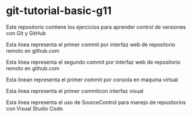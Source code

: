 # git-tutorial-basic-g11
Este repositorio contiene los ejercicios para aprender control de versiones con Git y GitHub

Esta linea representa el primer commit por interfaz web de repositorio remoto en github.com

Esta linea representa el segundo commit por interfaz web de repositorio remoto en github.com


Esta linean representa el primer commit por consola en  maquina virtual


Esta linea representa el primer commitcon interfaz visual


Esta linea representa el uso de SourceControl para manejo de repositorios con Visual Studio Code.